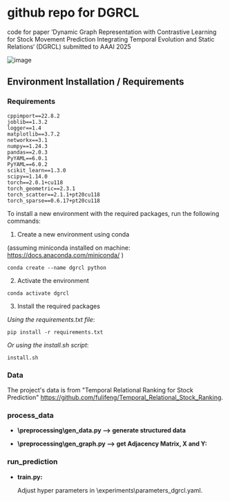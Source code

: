 # github repo for DGRCL

code for paper ’Dynamic Graph Representation with Contrastive Learning for Stock Movement Prediction Integrating Temporal Evolution and Static Relations‘ (DGRCL) submitted to AAAI 2025

![image](https://anonymous.4open.science/r/DGRCL-359C/fig_DGRCL.jpg)

## Environment Installation / Requirements
### Requirements
```
cppimport==22.8.2
joblib==1.3.2
logger==1.4
matplotlib==3.7.2
networkx==3.1
numpy==1.24.3
pandas==2.0.3
PyYAML==6.0.1
PyYAML==6.0.2
scikit_learn==1.3.0
scipy==1.14.0
torch==2.0.1+cu118
torch_geometric==2.3.1
torch_scatter==2.1.1+pt20cu118
torch_sparse==0.6.17+pt20cu118
```
To install a new environment with the required packages, run the following commands:

1. Create a new environment using conda 

(assuming miniconda installed on machine: https://docs.anaconda.com/miniconda/ ) 
```
conda create --name dgrcl python
```
2. Activate the environment
```
conda activate dgrcl
```
3. Install the required packages
 
_Using the requirements.txt file_:
```
pip install -r requirements.txt
```
_Or using the install.sh script_:
```
install.sh
```

### Data
The project's data is from "Temporal Relational Ranking for Stock Prediction" https://github.com/fulifeng/Temporal_Relational_Stock_Ranking.

### process_data

- **\preprocessing\gen_data.py ⟶ generate structured data**

- **\preprocessing\gen_graph.py ⟶ get Adjacency Matrix, X and Y:**

### run_prediction

- **train.py:**

  Adjust hyper parameters in \experiments\parameters_dgrcl.yaml.



